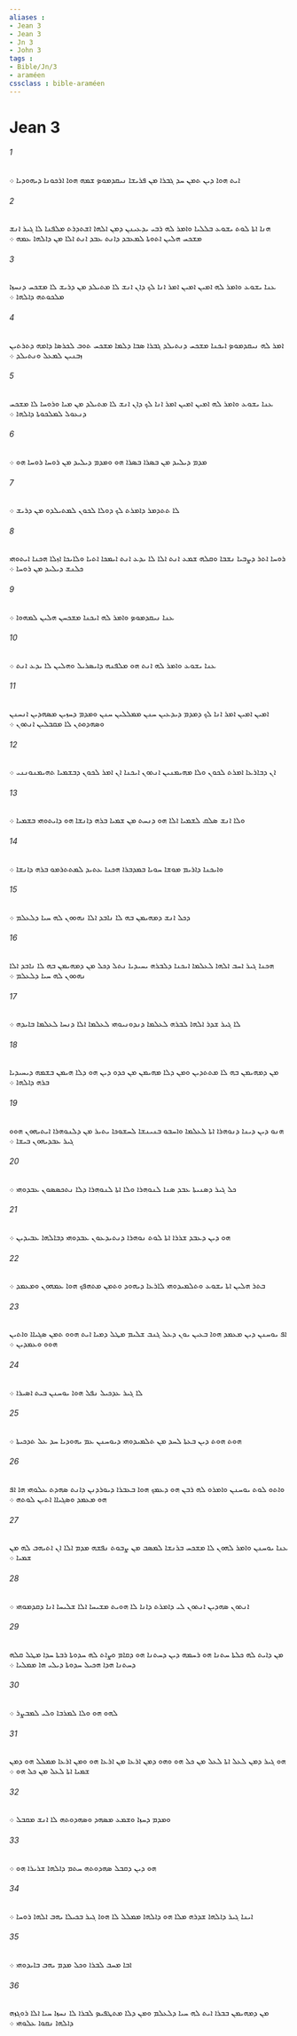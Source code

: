 ```yaml
---
aliases : 
- Jean 3
- Jean 3
- Jn 3
- John 3
tags : 
- Bible/Jn/3
- araméen
cssclass : bible-araméen
---
```


# Jean 3

###### 1
ܐܝܬ ܗܘܐ ܕܝܢ ܬܡܢ ܚܕ ܓܒܪܐ ܡܢ ܦܪܝܫܐ ܢܝܩܕܡܘܤ ܫܡܗ ܗܘܐ ܐܪܟܘܢܐ ܕܝܗܘܕܝܐ ܀
###### 2
ܗܢܐ ܐܬܐ ܠܘܬ ܝܫܘܥ ܒܠܠܝܐ ܘܐܡܪ ܠܗ ܪܒܝ ܝܕܥܝܢܢ ܕܡܢ ܐܠܗܐ ܐܫܬܕܪܬ ܡܠܦܢܐ ܠܐ ܓܝܪ ܐܢܫ ܡܫܟܚ ܗܠܝܢ ܐܬܘܬܐ ܠܡܥܒܕ ܕܐܢܬ ܥܒܕ ܐܢܬ ܐܠܐ ܡܢ ܕܐܠܗܐ ܥܡܗ ܀
###### 3
ܥܢܐ ܝܫܘܥ ܘܐܡܪ ܠܗ ܐܡܝܢ ܐܡܝܢ ܐܡܪ ܐܢܐ ܠܟ ܕܐܢ ܐܢܫ ܠܐ ܡܬܝܠܕ ܡܢ ܕܪܝܫ ܠܐ ܡܫܟܚ ܕܢܚܙܐ ܡܠܟܘܬܗ ܕܐܠܗܐ ܀
###### 4
ܐܡܪ ܠܗ ܢܝܩܕܡܘܤ ܐܝܟܢܐ ܡܫܟܚ ܕܢܬܝܠܕ ܓܒܪܐ ܤܒܐ ܕܠܡܐ ܡܫܟܚ ܬܘܒ ܠܟܪܤܐ ܕܐܡܗ ܕܬܪܬܝܢ ܙܒܢܝܢ ܠܡܥܠ ܘܢܬܝܠܕ ܀
###### 5
ܥܢܐ ܝܫܘܥ ܘܐܡܪ ܠܗ ܐܡܝܢ ܐܡܝܢ ܐܡܪ ܐܢܐ ܠܟ ܕܐܢ ܐܢܫ ܠܐ ܡܬܝܠܕ ܡܢ ܡܝܐ ܘܪܘܚܐ ܠܐ ܡܫܟܚ ܕܢܥܘܠ ܠܡܠܟܘܬܐ ܕܐܠܗܐ ܀
###### 6
ܡܕܡ ܕܝܠܝܕ ܡܢ ܒܤܪܐ ܒܤܪܐ ܗܘ ܘܡܕܡ ܕܝܠܝܕ ܡܢ ܪܘܚܐ ܪܘܚܐ ܗܘ ܀
###### 7
ܠܐ ܬܬܕܡܪ ܕܐܡܪܬ ܠܟ ܕܘܠܐ ܠܟܘܢ ܠܡܬܝܠܕܘ ܡܢ ܕܪܝܫ ܀
###### 8
ܪܘܚܐ ܐܬܪ ܕܨܒܝܐ ܢܫܒܐ ܘܩܠܗ ܫܡܥ ܐܢܬ ܐܠܐ ܠܐ ܝܕܥ ܐܢܬ ܐܝܡܟܐ ܐܬܝܐ ܘܠܐܝܟܐ ܐܙܠܐ ܗܟܢܐ ܐܝܬܘܗܝ ܟܠܢܫ ܕܝܠܝܕ ܡܢ ܪܘܚܐ ܀
###### 9
ܥܢܐ ܢܝܩܕܡܘܤ ܘܐܡܪ ܠܗ ܐܝܟܢܐ ܡܫܟܚܢ ܗܠܝܢ ܠܡܗܘܐ ܀
###### 10
ܥܢܐ ܝܫܘܥ ܘܐܡܪ ܠܗ ܐܢܬ ܗܘ ܡܠܦܢܗ ܕܐܝܤܪܝܠ ܘܗܠܝܢ ܠܐ ܝܕܥ ܐܢܬ ܀
###### 11
ܐܡܝܢ ܐܡܝܢ ܐܡܪ ܐܢܐ ܠܟ ܕܡܕܡ ܕܝܕܥܝܢ ܚܢܢ ܡܡܠܠܝܢ ܚܢܢ ܘܡܕܡ ܕܚܙܝܢ ܡܤܗܕܝܢ ܐܢܚܢܢ ܘܤܗܕܘܬܢ ܠܐ ܡܩܒܠܝܢ ܐܢܬܘܢ ܀
###### 12
ܐܢ ܕܒܐܪܥܐ ܐܡܪܬ ܠܟܘܢ ܘܠܐ ܡܗܝܡܢܝܢ ܐܢܬܘܢ ܐܝܟܢܐ ܐܢ ܐܡܪ ܠܟܘܢ ܕܒܫܡܝܐ ܬܗܝܡܢܘܢܢܝ ܀
###### 13
ܘܠܐ ܐܢܫ ܤܠܩ ܠܫܡܝܐ ܐܠܐ ܗܘ ܕܢܚܬ ܡܢ ܫܡܝܐ ܒܪܗ ܕܐܢܫܐ ܗܘ ܕܐܝܬܘܗܝ ܒܫܡܝܐ ܀
###### 14
ܘܐܝܟܢܐ ܕܐܪܝܡ ܡܘܫܐ ܚܘܝܐ ܒܡܕܒܪܐ ܗܟܢܐ ܥܬܝܕ ܠܡܬܬܪܡܘ ܒܪܗ ܕܐܢܫܐ ܀
###### 15
ܕܟܠ ܐܢܫ ܕܡܗܝܡܢ ܒܗ ܠܐ ܢܐܒܕ ܐܠܐ ܢܗܘܘܢ ܠܗ ܚܝܐ ܕܠܥܠܡ ܀
###### 16
ܗܟܢܐ ܓܝܪ ܐܚܒ ܐܠܗܐ ܠܥܠܡܐ ܐܝܟܢܐ ܕܠܒܪܗ ܝܚܝܕܝܐ ܢܬܠ ܕܟܠ ܡܢ ܕܡܗܝܡܢ ܒܗ ܠܐ ܢܐܒܕ ܐܠܐ ܢܗܘܘܢ ܠܗ ܚܝܐ ܕܠܥܠܡ ܀
###### 17
ܠܐ ܓܝܪ ܫܕܪ ܐܠܗܐ ܠܒܪܗ ܠܥܠܡܐ ܕܢܕܘܢܝܘܗܝ ܠܥܠܡܐ ܐܠܐ ܕܢܚܐ ܠܥܠܡܐ ܒܐܝܕܗ ܀
###### 18
ܡܢ ܕܡܗܝܡܢ ܒܗ ܠܐ ܡܬܬܕܝܢ ܘܡܢ ܕܠܐ ܡܗܝܡܢ ܡܢ ܟܕܘ ܕܝܢ ܗܘ ܕܠܐ ܗܝܡܢ ܒܫܡܗ ܕܝܚܝܕܝܐ ܒܪܗ ܕܐܠܗܐ ܀
###### 19
ܗܢܘ ܕܝܢ ܕܝܢܐ ܕܢܘܗܪܐ ܐܬܐ ܠܥܠܡܐ ܘܐܚܒܘ ܒܢܝܢܫܐ ܠܚܫܘܟܐ ܝܬܝܪ ܡܢ ܕܠܢܘܗܪܐ ܐܝܬܝܗܘܢ ܗܘܘ ܓܝܪ ܥܒܕܝܗܘܢ ܒܝܫܐ ܀
###### 20
ܟܠ ܓܝܪ ܕܤܢܝܬܐ ܥܒܕ ܤܢܐ ܠܢܘܗܪܐ ܘܠܐ ܐܬܐ ܠܢܘܗܪܐ ܕܠܐ ܢܬܟܤܤܘܢ ܥܒܕܘܗܝ ܀
###### 21
ܗܘ ܕܝܢ ܕܥܒܕ ܫܪܪܐ ܐܬܐ ܠܘܬ ܢܘܗܪܐ ܕܢܬܝܕܥܘܢ ܥܒܕܘܗܝ ܕܒܐܠܗܐ ܥܒܝܕܝܢ ܀
###### 22
ܒܬܪ ܗܠܝܢ ܐܬܐ ܝܫܘܥ ܘܬܠܡܝܕܘܗܝ ܠܐܪܥܐ ܕܝܗܘܕ ܘܬܡܢ ܡܬܗܦܟ ܗܘܐ ܥܡܗܘܢ ܘܡܥܡܕ ܀
###### 23
ܐܦ ܝܘܚܢܢ ܕܝܢ ܡܥܡܕ ܗܘܐ ܒܥܝܢ ܝܘܢ ܕܥܠ ܓܢܒ ܫܠܝܡ ܡܛܠ ܕܡܝܐ ܐܝܬ ܗܘܘ ܬܡܢ ܤܓܝܐܐ ܘܐܬܝܢ ܗܘܘ ܘܥܡܕܝܢ ܀
###### 24
ܠܐ ܓܝܪ ܥܕܟܝܠ ܢܦܠ ܗܘܐ ܝܘܚܢܢ ܒܝܬ ܐܤܝܪܐ ܀
###### 25
ܗܘܬ ܗܘܬ ܕܝܢ ܒܥܬܐ ܠܚܕ ܡܢ ܬܠܡܝܕܘܗܝ ܕܝܘܚܢܢ ܥܡ ܝܗܘܕܝܐ ܚܕ ܥܠ ܬܕܟܝܬܐ ܀
###### 26
ܘܐܬܘ ܠܘܬ ܝܘܚܢܢ ܘܐܡܪܘ ܠܗ ܪܒܢ ܗܘ ܕܥܡܟ ܗܘܐ ܒܥܒܪܐ ܕܝܘܪܕܢܢ ܕܐܢܬ ܤܗܕܬ ܥܠܘܗܝ ܗܐ ܐܦ ܗܘ ܡܥܡܕ ܘܤܓܝܐܐ ܐܬܝܢ ܠܘܬܗ ܀
###### 27
ܥܢܐ ܝܘܚܢܢ ܘܐܡܪ ܠܗܘܢ ܠܐ ܡܫܟܚ ܒܪܢܫܐ ܠܡܤܒ ܡܢ ܨܒܘܬ ܢܦܫܗ ܡܕܡ ܐܠܐ ܐܢ ܐܬܝܗܒ ܠܗ ܡܢ ܫܡܝܐ ܀
###### 28
ܐܢܬܘܢ ܤܗܕܝܢ ܐܢܬܘܢ ܠܝ ܕܐܡܪܬ ܕܐܢܐ ܠܐ ܗܘܝܬ ܡܫܝܚܐ ܐܠܐ ܫܠܝܚܐ ܐܢܐ ܕܩܕܡܘܗܝ ܀
###### 29
ܡܢ ܕܐܝܬ ܠܗ ܟܠܬܐ ܚܬܢܐ ܗܘ ܪܚܡܗ ܕܝܢ ܕܚܬܢܐ ܗܘ ܕܩܐܡ ܘܨܐܬ ܠܗ ܚܕܘܬܐ ܪܒܬܐ ܚܕܐ ܡܛܠ ܩܠܗ ܕܚܬܢܐ ܗܕܐ ܗܟܝܠ ܚܕܘܬܐ ܕܝܠܝ ܗܐ ܡܡܠܝܐ ܀
###### 30
ܠܗܘ ܗܘ ܘܠܐ ܠܡܪܒܐ ܘܠܝ ܠܡܒܨܪ ܀
###### 31
ܗܘ ܓܝܪ ܕܡܢ ܠܥܠ ܐܬܐ ܠܥܠ ܡܢ ܟܠ ܗܘ ܘܗܘ ܕܡܢ ܐܪܥܐ ܡܢ ܐܪܥܐ ܗܘ ܘܡܢ ܐܪܥܐ ܡܡܠܠ ܗܘ ܕܡܢ ܫܡܝܐ ܐܬܐ ܠܥܠ ܡܢ ܟܠ ܗܘ ܀
###### 32
ܘܡܕܡ ܕܚܙܐ ܘܫܡܥ ܡܤܗܕ ܘܤܗܕܘܬܗ ܠܐ ܐܢܫ ܡܩܒܠ ܀
###### 33
ܗܘ ܕܝܢ ܕܩܒܠ ܤܗܕܘܬܗ ܚܬܡ ܕܐܠܗܐ ܫܪܝܪܐ ܗܘ ܀
###### 34
ܐܝܢܐ ܓܝܪ ܕܐܠܗܐ ܫܕܪܗ ܡܠܐ ܗܘ ܕܐܠܗܐ ܡܡܠܠ ܠܐ ܗܘܐ ܓܝܪ ܒܟܝܠܐ ܝܗܒ ܐܠܗܐ ܪܘܚܐ ܀
###### 35
ܐܒܐ ܡܚܒ ܠܒܪܐ ܘܟܠ ܡܕܡ ܝܗܒ ܒܐܝܕܘܗܝ ܀
###### 36
ܡܢ ܕܡܗܝܡܢ ܒܒܪܐ ܐܝܬ ܠܗ ܚܝܐ ܕܠܥܠܡ ܘܡܢ ܕܠܐ ܡܬܛܦܝܤ ܠܒܪܐ ܠܐ ܢܚܙܐ ܚܝܐ ܐܠܐ ܪܘܓܙܗ ܕܐܠܗܐ ܢܩܘܐ ܥܠܘܗܝ ܀
